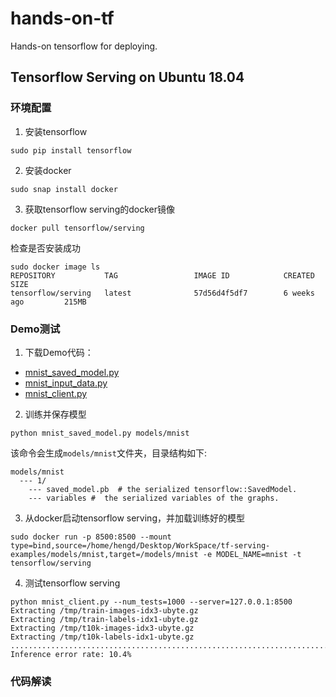 # hands-on-tf
Hands-on tensorflow for deploying.

## Tensorflow Serving on Ubuntu 18.04

### 环境配置

1. 安装tensorflow

```shell
sudo pip install tensorflow
```

2. 安装docker

```shell
sudo snap install docker
```

3. 获取tensorflow serving的docker镜像

```shell
docker pull tensorflow/serving
```

检查是否安装成功
```shell
sudo docker image ls
REPOSITORY           TAG                 IMAGE ID            CREATED             SIZE
tensorflow/serving   latest              57d56d4f5df7        6 weeks ago         215MB
```

### Demo测试

1. 下载Demo代码：
* [mnist_saved_model.py](https://raw.githubusercontent.com/tensorflow/serving/master/tensorflow_serving/example/mnist_saved_model.py)
* [mnist_input_data.py](https://raw.githubusercontent.com/tensorflow/serving/master/tensorflow_serving/example/mnist_input_data.py)
* [mnist_client.py](https://raw.githubusercontent.com/tensorflow/serving/master/tensorflow_serving/example/mnist_client.py)

2. 训练并保存模型
```shell
python mnist_saved_model.py models/mnist
```
该命令会生成`models/mnist`文件夹，目录结构如下:

```
models/mnist
  --- 1/
    --- saved_model.pb  # the serialized tensorflow::SavedModel.
    --- variables #  the serialized variables of the graphs.
```

3. 从docker启动tensorflow serving，并加载训练好的模型
```shell
sudo docker run -p 8500:8500 --mount type=bind,source=/home/hengd/Desktop/WorkSpace/tf-serving-examples/models/mnist,target=/models/mnist -e MODEL_NAME=mnist -t tensorflow/serving
```
4. 测试tensorflow serving
```shell
python mnist_client.py --num_tests=1000 --server=127.0.0.1:8500
Extracting /tmp/train-images-idx3-ubyte.gz
Extracting /tmp/train-labels-idx1-ubyte.gz
Extracting /tmp/t10k-images-idx3-ubyte.gz
Extracting /tmp/t10k-labels-idx1-ubyte.gz
........................................................................................................................................................................................................................................................................................................................................................................................................................................................................................................................................................................................................................................................................................................................................................................................................................................................................................................................................................................................................................................
Inference error rate: 10.4%
```


### 代码解读
